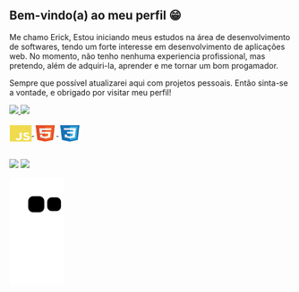 ## Bem-vindo(a) ao meu perfil 😁

Me chamo Erick, Estou iniciando meus estudos na área de desenvolvimento de softwares, tendo um forte interesse em desenvolvimento de aplicações web. No momento, não tenho nenhuma experiencia profissional, mas pretendo, além de adquiri-la, aprender e me tornar um bom progamador.

Sempre que possível atualizarei aqui com projetos pessoais. Então sinta-se a vontade, e obrigado por visitar meu perfil!

 <div>
   <a href="https://github.com/ericklimagg">
   <img height="180em" src="https://github-readme-stats.vercel.app/api?username=ericklimagg&show_icons=true&theme=tokyonight&include_all_commits=true&count_private=true"/>
   <img height="180em" src="https://github-readme-stats.vercel.app/api/top-langs/?username=ericklimagg&layout=compact&langs_count=6&theme=tokyonight"/>

</div>
<div style="display: inline_block"><br>
  <img align="center" alt="Js" height="30" width="40" src="https://raw.githubusercontent.com/devicons/devicon/master/icons/javascript/javascript-plain.svg">
  <img align="center" alt="HTML" height="30" width="40" src="https://raw.githubusercontent.com/devicons/devicon/master/icons/html5/html5-original.svg">
  <img align="center" alt="CSS" height="30" width="40" src="https://raw.githubusercontent.com/devicons/devicon/master/icons/css3/css3-original.svg">
</div>
 
 <br>
 
 <div> 
  
  <a href="https://instagram.com/ericklimagg" target="_blank"><img src="https://img.shields.io/badge/-Instagram-%23E4405F?style=for-the-badge&logo=instagram&logoColor=white" target="_blank"></a>
  <a href = "mailto:erickrampi2005@gmail.com"><img src="https://img.shields.io/badge/-Gmail-%23333?style=for-the-badge&logo=gmail&logoColor=white" target="_blank"></a>
 
  ![Snake animation](https://github.com/ericklimagg/ericklimagg/blob/output/github-contribution-grid-snake.svg)

</div>
